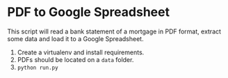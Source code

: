 # PDF to Google Spreadsheet
This script will read a bank statement of a mortgage in PDF format, extract some data and load it to a Google Spreadsheet.

1. Create a virtualenv and install requirements.
2. PDFs should be located on a ```data``` folder.
3. ```python run.py```